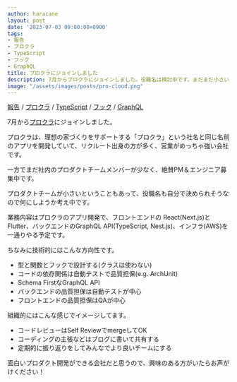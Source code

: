 ```yaml
---
author: haracane
layout: post
date: '2023-07-03 09:00:00+0900'
tags:
- 報告
- プロクラ
- TypeScript
- フック
- GraphQL
title: プロクラにジョインしました
description: 7月からプロクラにジョインしました。役職名は検討中です。まだまだ小さいチームなので絶賛仲間を募集中です！
image: "/assets/images/posts/pro-cloud.png"
---
```

<!-- tag_links -->
[報告](/tags/information/) / [プロクラ](/tags/pro-cloud/) / [TypeScript](/tags/typescript/) / [フック](/tags/hook/) / [GraphQL](/tags/graphql/)

<!-- content -->
7月から<a href="https://pro-cloud.jp/" target="_blank">プロクラ</a>にジョインしました。

プロクラは、理想の家づくりをサポートする「プロクラ」という社名と同じ名前のアプリを開発していて、リクルート出身の方が多く、営業がめっちゃ強い会社です。

一方でまだ社内のプロダクトチームメンバーが少なく、絶賛PM＆エンジニア募集中です。

プロダクトチームが小さいということもあって、役職名も自分で決められそうなので何にしようか考え中です。

業務内容はプロクラのアプリ開発で、フロントエンドの
React(Next.js)とFlutter、バックエンドのGraphQL API(TypeScript, Nest.js)、インフラ(AWS)を一通りやる予定です。

ちなみに技術的にはこんな方向性です。

- 型と関数とフックで設計する(クラスは使わない)
- コードの依存関係は自動テストで品質担保(e.g. ArchUnit)
- Schema FirstなGraphQL API
- バックエンドの品質担保は自動テストが中心
- フロントエンドの品質担保はQAが中心

組織的にはこんな感じでイメージしてます。

- コードレビューはSelf ReviewでmergeしてOK
- コーディングの主張などはブログに書いて共有する
- 定期的に振り返りをしてみんなでより良いチームにする

面白いプロダクト開発ができる会社だと思うので、興味のある方がいたらお声がけください！

